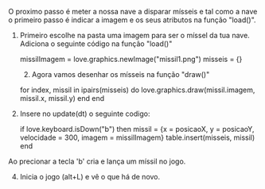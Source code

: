 
O proximo passo é meter a nossa nave a disparar mísseis e tal como 
a nave o primeiro passo é indicar a imagem e os seus atributos na 
função "load()".

1. Primeiro escolhe na pasta uma imagem para ser o míssel da tua nave.
Adiciona o seguinte código na função "load()"

   missilImagem = love.graphics.newImage("missil1.png")
   misseis = {}

   2. Agora vamos desenhar os mísseis na função "draw()"

   for index, missil in ipairs(misseis) do
       love.graphics.draw(missil.imagem, missil.x, missil.y)
       end
   end


3. Insere no update(dt) o seguinte codigo:

    if love.keyboard.isDown("b") then
        missil = {x = posicaoX, y = posicaoY, velocidade = 300, imagem = missilImagem}
        table.insert(misseis, missil)
    end

Ao precionar a tecla 'b' cria e lança um míssil no jogo. 

4. Inicia o jogo (alt+L) e vê o que há de novo.

